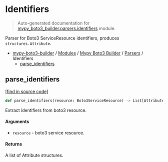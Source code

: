 # Identifiers

> Auto-generated documentation for [mypy_boto3_builder.parsers.identifiers](https://github.com/vemel/mypy_boto3_builder/blob/master/mypy_boto3_builder/parsers/identifiers.py) module.

Parser for Boto3 ServiceResource identifiers, produces `structures.Attribute`.

- [mypy-boto3-builder](../../README.md#mypy_boto3_builder) / [Modules](../../MODULES.md#mypy-boto3-builder-modules) / [Mypy Boto3 Builder](../index.md#mypy-boto3-builder) / [Parsers](index.md#parsers) / Identifiers
    - [parse_identifiers](#parse_identifiers)

## parse_identifiers

[[find in source code]](https://github.com/vemel/mypy_boto3_builder/blob/master/mypy_boto3_builder/parsers/identifiers.py#L12)

```python
def parse_identifiers(resource: Boto3ServiceResource) -> List[Attribute]:
```

Extract identifiers from boto3 resource.

#### Arguments

- `resource` - boto3 service resource.

#### Returns

A list of Attribute structures.
